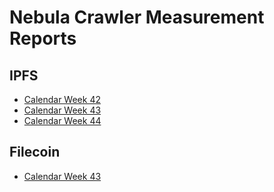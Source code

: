 # Nebula Crawler Measurement Reports

## IPFS

- [Calendar Week 42](calendar-week-42/ipfs/README.md)
- [Calendar Week 43](calendar-week-43/ipfs/README.md)
- [Calendar Week 44](calendar-week-44/ipfs/README.md)

## Filecoin

- [Calendar Week 43](calendar-week-43/filecoin/README.md)